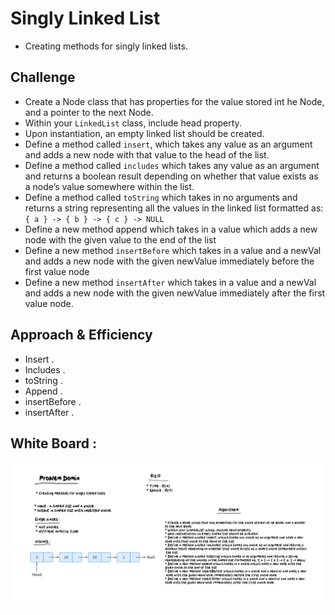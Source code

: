 # Singly Linked List
* Creating methods for singly linked lists.

## Challenge
* Create a Node class that has properties for the value stored int he Node, and a pointer to the next Node.
* Within your `LinkedList` class, include head property.
* Upon instantiation, an empty linked list should be created.
* Define a method called `insert`, which takes any value as an argument and adds a new node with that value to the head of the list.
* Define a method called `includes` which takes any value as an argument and returns a boolean result depending on whether that value exists as a node’s value somewhere within the list.
* Define a method called `toString` which takes in no arguments and returns a string representing all the values in the linked list formatted as: `{ a } -> { b } -> { c } -> NULL`
* Define a new method append which takes in a value which adds a new node with the given value to the end of the list
* Define a new method `insertBefore` which takes in a value and a newVal and adds a new node with the given newValue immediately before the first value node
* Define a new method `insertAfter` which takes in a value and a newVal and adds a new node with the given newValue immediately after the first value node.

## Approach & Efficiency
* Insert .
* Includes .
* toString .
* Append .
* insertBefore .
* insertAfter .




## White Board :
 
![image](../../Data-Structures/linkedList/Whiteboard-5_17_2021,5_07_10PM.png)

